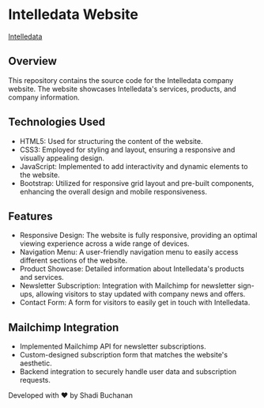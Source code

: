 # Intelledata Website
[Intelledata](https://www.intelledata.com)
## Overview
This repository contains the source code for the Intelledata company website. The website showcases Intelledata's services, products, and company information.

## Technologies Used
- HTML5: Used for structuring the content of the website.
- CSS3: Employed for styling and layout, ensuring a responsive and visually appealing design.
- JavaScript: Implemented to add interactivity and dynamic elements to the website.
- Bootstrap: Utilized for responsive grid layout and pre-built components, enhancing the overall design and mobile responsiveness.

## Features
- Responsive Design: The website is fully responsive, providing an optimal viewing experience across a wide range of devices.
- Navigation Menu: A user-friendly navigation menu to easily access different sections of the website.
- Product Showcase: Detailed information about Intelledata's products and services.
- Newsletter Subscription: Integration with Mailchimp for newsletter sign-ups, allowing visitors to stay updated with company news and offers.
- Contact Form: A form for visitors to easily get in touch with Intelledata.

## Mailchimp Integration
- Implemented Mailchimp API for newsletter subscriptions.
- Custom-designed subscription form that matches the website's aesthetic.
- Backend integration to securely handle user data and subscription requests.

Developed with ❤️ by Shadi Buchanan
